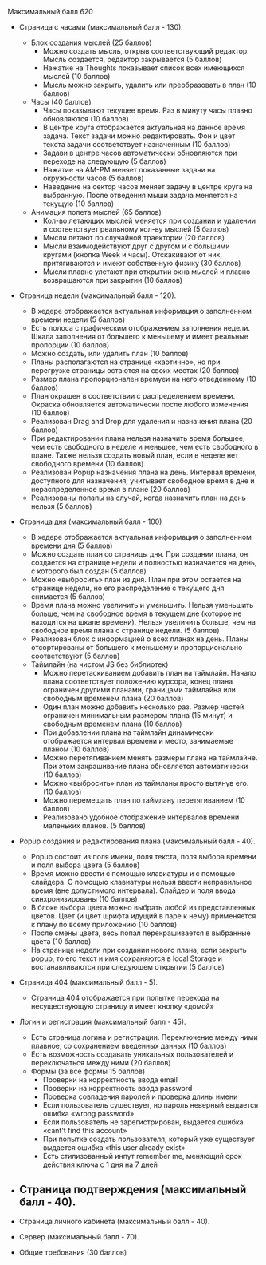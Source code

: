 Максимальный балл 620

- Страница с часами (максимальный балл - 130).
    - Блок создания мыслей (25 баллов)
        - Можно создать мысль, открыв соответствующий редактор. Мысль создается, редактор закрывается (5 баллов)
        - Нажатие на Thoughts показывает список всех имеющихся мыслей (10 баллов)
        - Мысль можно закрыть, удалить или преобразовать в план (10 баллов)
    - Часы (40 баллов)
        - Часы показывают текущее время. Раз в минуту часы плавно обновляются (10 баллов)
        - В центре круга отображается актуальная на данное время задача. Текст задачи можно редактировать. Фон и цвет текста задачи соответствует назначенным (10 баллов)
        - Задави в центре часов автоматически обновляются при переходе на следующую (5 баллов)
        - Нажатие на AM-PM меняет показанные задачи на окружности часов (5 баллов)
        - Наведение на сектор часов меняет задачу в центре круга на выбранную. После отведения мыши задача меняется на текущую (10 баллов)
    - Анимация полета мыслей (65 баллов)
        - Кол-во летающих мыслей меняется при создании и удалении и соответствует реальному кол-ву мыслей (5 баллов)
        - Мысли летают по случайной траектории (20 баллов)
        - Мысли взаимодействуют друг с другом и с большими кругами (кнопка Week и часы). Отскакивают от них, притягиваются и имеют собственную физику (30 баллов)
        - Мысли плавно улетают при открытии окна мыслей и плавно возвращаются при закрытии (10 баллов)

- Страница недели (максимальный балл - 120).
    - В хедере отображается актуальная информация о заполненном времени недели (5 баллов)
    - Есть полоса с графическим отображением заполнения недели. Шкала заполнения от большего к меньшему и имеет реальные пропорции (10 баллов)
    - Можно создать, или удалить план (10 баллов)
    - Планы располагаются на странице «хаотично», но при перегрузке страницы остаются на своих местах (20 баллов)
    - Размер плана пропорционален времуеи на него отведенному (10 баллов)
    - План окрашен в соответствии с распределением времени. Окраска обновляется автоматически после любого изменения (10 баллов)
    - Реализован Drag and Drop для удаления и назначения плана (20 баллов)
    - При редактировании плана нельзя назначить время большее, чем есть  свободного в неделе и меньшее, чем есть свободного в плане. Также нельзя создать новый план, если в неделе нет свободного времени (10 баллов)
    - Реализован Popup назначения плана на день. Интервал времени, доступного для назначения, учитывает свободное время в дне и нераспределенное время в плане (20 баллов)
    - Реализованы попапы на случай, когда назначить план на день нельзя (5 баллов)

- Страница дня (максимальный балл - 100)
    - В хедере отображается актуальная информация о заполненном времени дня (5 баллов)
    - Можно создать план со страницы дня. При создании плана, он создается на странице недели и полностью назначается на день, с которого был создан (5 баллов)
    - Можно «выбросить» план из дня. План при этом остается на странице недели, но его распределение с текущего дня снимается (5 баллов)
    - Время плана можно увеличить и уменьшить. Нельзя уменьшить больше, чем на свободное время в текущем дне (которое не находится на шкале времени). Нельзя увеличить больше, чем на свободное время плана с странице недели. (5 баллов)
    - Реализован блок с информацией о всех планах на день. Планы отсортированы от большего к меньшему и пропорционально соответствуют (5 баллов)
    - Таймлайн (на чистом JS без библиотек)
        - Можно перетаскиванием добавить план на таймлайн. Начало плана соответствует положению курсора, конец плана ограничен другими планами, границами таймлайна или свободным временем плана (20 баллов)
        - Один план можно добавить несколько раз. Размер частей ограничен минимальным размером плана (15 минут) и свободным временем плана (10 баллов)
        - При добавлении плана на таймлайн динамически отображается интервал времени и место, занимаемые планом (10 баллов)
        - Можно перетягиванием менять размеры плана на таймлайне. При этом закрашивание плана обновляется автоматически (10 баллов)
        - Можно «выбросить» план из таймланы просто вытянув его. (10 баллов)
        - Можно перемещать план по таймлану перетягиванием (10 баллов)
        - Реализовано удобное отображение интервалов времени маленьких планов. (5 баллов)


- Popup создания и редактирования плана (максимальный балл - 40).
    - Popup состоит из поля имени, поля текста, поля выбора времени и поля выбора цвета (5 баллов)
    - Время можно ввести с помощью клавиатуры и с помощью слайдера. С помощью клавиатуры нельзя ввести неправильное время (вне допустимого интервала).  Слайдер и поля ввода синхронизированы (10 баллов)
    - В блоке выбора цвета можно выбрать любой из представленных цветов. Цвет (и цвет шрифта идущий в паре к нему) применяется к плану по всему приложению (10 баллов)
    - После смены цвета, весь попал перекрашивается в выбранные цвета (10 баллов)
    - На странице недели при создании нового плана, если закрыть popup, то его текст и имя сохраняются в local Storage и востанавливаются при следующем открытии (5 баллов)
	
- Страница 404 (максимальный балл - 5).
    - Страница 404 отображается при попытке перехода на несуществующую страницу и имеет кнопку «домой»

- Логин и регистрация (максимальный балл - 45).
    - Есть страница логина и регистрации. Переключение между ними плавное, со сохранением введенных данных (10 баллов)
    - Есть возможность создавать уникальных пользователей  и переключаться между ними (20 баллов)
    - Формы (за все формы 15 баллов)
        - Проверки на корректность ввода email 
        - Проверки на корректность ввода password  
        - Проверка совпадения паролей и проверка длины имени 
        - Если пользователь существует, но пароль неверный выдается ошибка «wrong password»
        - Если пользователь не зарегистрирован, выдается ошибка «cant't find this account» 
        - При попытке создать пользователя, который уже существует выдается ошибка «this user already exist» 
        - Есть стилизованный инпут remember me, меняющий срок действия ключа с 1 дня на 7 дней 

- Страница подтверждения (максимальный балл - 40).
    - 


- Страница личного кабинета (максимальный балл - 40).
- Сервер (максимальный балл - 70).
- Общие требования (30 баллов)
